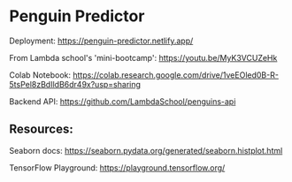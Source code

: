 # Penguin Predictor

Deployment: https://penguin-predictor.netlify.app/

From Lambda school's 'mini-bootcamp': https://youtu.be/MyK3VCUZeHk

Colab Notebook: https://colab.research.google.com/drive/1veEOled0B-R-5tsPel8zBdIldB6dr49x?usp=sharing

Backend API: https://github.com/LambdaSchool/penguins-api

## Resources:

Seaborn docs: https://seaborn.pydata.org/generated/seaborn.histplot.html

TensorFlow Playground: https://playground.tensorflow.org/
